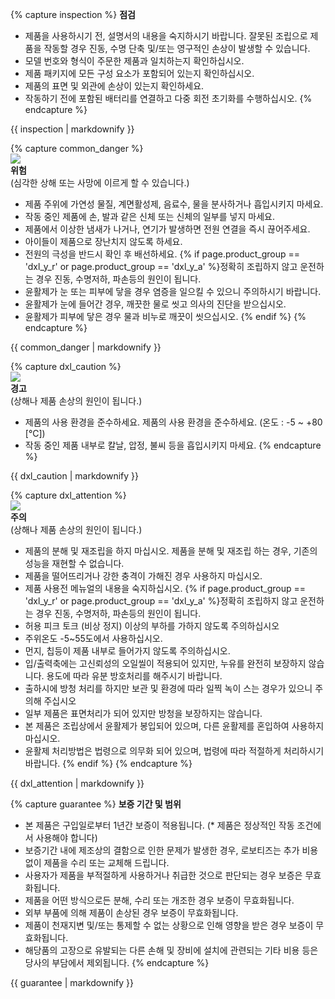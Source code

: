 {% capture inspection %}
**점검**
- 제품을 사용하시기 전, 설명서의 내용을 숙지하시기 바랍니다. 잘못된 조립으로 제품을 작동할 경우 진동, 수명 단축 및/또는 영구적인 손상이 발생할 수 있습니다.
- 모델 번호와 형식이 주문한 제품과 일치하는지 확인하십시오.
- 제품 패키지에 모든 구성 요소가 포함되어 있는지 확인하십시오.
- 제품의 표면 및 외관에 손상이 있는지 확인하세요.
- 작동하기 전에 포함된 배터리를 연결하고 다중 회전 초기화를 수행하십시오.
{% endcapture %}
<div class="notice--info">{{ inspection | markdownify }}</div>

{% capture common_danger %}  
![](/assets/images/icon_warning.png)  
**위험**  
(심각한 상해 또는 사망에 이르게 할 수 있습니다.)
- 제품 주위에 가연성 물질, 계면활성제, 음료수, 물을 분사하거나 흡입시키지 마세요.
- 작동 중인 제품에 손, 발과 같은 신체 또는 신체의 일부를 넣지 마세요.
- 제품에서 이상한 냄새가 나거나, 연기가 발생하면 전원 연결을 즉시 끊어주세요.
- 아이들이 제품으로 장난치지 않도록 하세요.
- 전원의 극성을 반드시 확인 후 배선하세요.
{% if page.product_group == 'dxl_y_r' or page.product_group == 'dxl_y_a' %}정확히 조립하지 않고 운전하는 경우 진동, 수명저하, 파손등의 원인이 됩니다.
- 윤활제가 눈 또는 피부에 닿을 경우 염증을 일으킬 수 있으니 주의하시기 바랍니다.
- 윤활제가 눈에 들어간 경우, 깨끗한 물로 씻고 의사의 진단을 받으십시오.
- 윤활제가 피부에 닿은 경우 물과 비누로 깨끗이 씻으십시오.
{% endif %}
{% endcapture %}
<div class="notice--danger">{{ common_danger | markdownify }}</div>

{% capture dxl_caution %}  
![](/assets/images/icon_warning.png)  
**경고**  
(상해나 제품 손상의 원인이 됩니다.)
- 제품의 사용 환경을 준수하세요. 제품의 사용 환경을 준수하세요. (온도 : -5 ~ +80 [°C])
- 작동 중인 제품 내부로 칼날, 압정, 불씨 등을 흡입시키지 마세요.
{% endcapture %}
<div class="notice--warning">{{ dxl_caution | markdownify }}</div>

{% capture dxl_attention %}  
![](/assets/images/icon_warning.png)  
**주의**  
(상해나 제품 손상의 원인이 됩니다.)
- 제품의 분해 및 재조립을 하지 마십시오. 제품을 분해 및 재조립 하는 경우, 기존의 성능을 재현할 수 없습니다.
- 제품을 떨어뜨리거나 강한 충격이 가해진 경우 사용하지 마십시오.
- 제품 사용전 메뉴얼의 내용을 숙지하십시오. {% if page.product_group == 'dxl_y_r' or page.product_group == 'dxl_y_a' %}정확히 조립하지 않고 운전하는 경우 진동, 수명저하, 파손등의 원인이 됩니다.
- 허용 피크 토크 (비상 정지) 이상의 부하를 가하지 않도록 주의하십시오
- 주위온도 -5~55도에서 사용하십시오.
- 먼지, 칩등이 제품 내부로 들어가지 않도록 주의하십시오.
- 입/출력축에는 고신뢰성의 오일씰이 적용되어 있지만, 누유를 완전히 보장하지 않습니다. 용도에 따라 유분 방호처리를 해주시기 바랍니다.
- 출하시에 방청 처리를 하지만 보관 및 환경에 따라 일찍 녹이 스는 경우가 있으니 주의해 주십시오
- 일부 제품은 표면처리가 되어 있지만 방청을 보장하지는 않습니다.
- 본 제품은 조립상에서 윤활제가 봉입되어 있으며, 다른 윤활제를 혼입하여 사용하지 마십시오.
- 윤활제 처리방법은 법령으로 의무화 되어 있으며, 법령에 따라 적절하게 처리하시기 바랍니다.
{% endif %}
{% endcapture %}
<div class="notice--warning">{{ dxl_attention | markdownify }}</div>

{% capture guarantee %}
**보증 기간 및 범위**
- 본 제품은 구입일로부터 1년간 보증이 적용됩니다. (* 제품은 정상적인 작동 조건에서 사용해야 합니다)
- 보증기간 내에 제조상의 결함으로 인한 문제가 발생한 경우, 로보티즈는 추가 비용 없이 제품을 수리 또는 교체해 드립니다.
- 사용자가 제품을 부적절하게 사용하거나 취급한 것으로 판단되는 경우 보증은 무효화됩니다.
- 제품을 어떤 방식으로든 분해, 수리 또는 개조한 경우 보증이 무효화됩니다.
- 외부 부품에 의해 제품이 손상된 경우 보증이 무효화됩니다.
- 제품이 천재지변 및/또는 통제할 수 없는 상황으로 인해 영향을 받은 경우 보증이 무효화됩니다.
- 해당품의 고장으로 유발되는 다른 손해 및 장비에 설치에 관련되는 기타 비용 등은 당사의 부담에서 제외됩니다.
{% endcapture %}
<div class="notice--success">{{ guarantee | markdownify }}</div>
